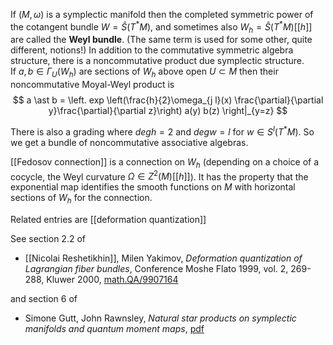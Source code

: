 If $(M,\omega)$ is a symplectic manifold then the completed symmetric power of the cotangent bundle $W = \hat{S}(T^* M)$, and sometimes also $W_h = \hat{S}(T^* M)[[h]]$ are called the __Weyl bundle__. (The same term is used for some other, quite different, notions!) 
In addition to the commutative symmetric algebra structure, there is a noncommutative product due symplectic structure.  
If $a,b\in \Gamma_U(W_h)$ are sections of 
$W_h$ above open $U\subset M$ then their noncommutative Moyal-Weyl product is 
$$
a \ast b = \left. exp \left(\frac{h}{2}\omega_{j l}(x) \frac{\partial}{\partial y}\frac{\partial}{\partial z}\right) a(y) b(z) \right|_{y=z}
$$

There is also a grading where $deg h = 2$ and $deg w = l$ for $w\in S^l(T^* M)$. So we get a bundle of noncommutative associative algebras. 

[[Fedosov connection]] is a connection on $W_h$ (depending on a choice of a cocycle, the Weyl curvature $\Omega\in Z^2(M)[[h]]$). It has the property that the exponential map identifies the smooth functions on $M$ with horizontal sections of $W_h$ for the connection. 

Related entries are [[deformation quantization]]

See section 2.2 of

* [[Nicolai Reshetikhin]], Milen Yakimov, _Deformation quantization of Lagrangian fiber bundles_, Conference Moshe Flato 1999, vol. 2, 269-288, Kluwer 2000, [math.QA/9907164](http://arxiv.org/abs/math/9907164)
 
and section 6 of 

* Simone Gutt, John Rawnsley, _Natural star products on symplectic manifolds
and quantum moment maps_, [pdf](https://homepages.warwick.ac.uk/~marke/research/files/naturalstar.pdf)
